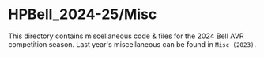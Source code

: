 # HPBell_2024-25/Misc
This directory contains miscellaneous code & files for the 2024 Bell AVR competition season. Last year's miscellaneous can be found in `Misc (2023)`.
